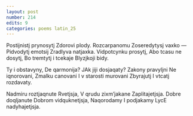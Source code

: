 ```yaml
---
layout: post
number: 214
edits: 9
categories: poems latin_25
---
```


Postijnistj prynosytj
Zdorovi plody.
Rozcarpanomu
Zoseredytysj vaxko —
Pidvodytj emotsij
Zradlyva natjaxka. 
Vidpotcynku prosytj,
Abo tcasu ne dosytj,
Bo tremtytj i tcekaje
Blyzjkoji bidy.

Ty i obstavyny,
De qarmonija?
JAk jiji dosjaqaty?
Zakony pravyljni
Ne iqnorovani,
Zmalku canovani
I v starosti murovani
Zbyrajutj
I vtcatj rozdavaty.

Nadmiru roztjaqnute
Rvetjsja,
V qrudu zixm’jakane
Zaplitajetjsja. 
Dobre doqljanute
Dobrom vidquknetjsja, 
Naqorodamy 
I podjakamy 
LycE nadyhajetjsja.
